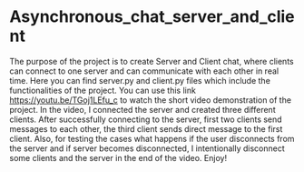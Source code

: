 # Asynchronous_chat_server_and_client

The purpose of the project is to create Server and Client chat, where clients can connect to one server and can communicate with each other in real time. Here you can find server.py and client.py files which include the functionalities of the project. You can use this link https://youtu.be/TGoj1LEfu_c to watch the short video demonstration of the project. In the video, I connected the server and created three different clients. After successfully connecting to the server, first two clients send messages to each other, the third client sends direct message to the first client. Also, for testing the cases what happens if the user disconnects from the server and if server becomes disconnected, I intentionally disconnect some clients and the server in the end of the video. Enjoy!
